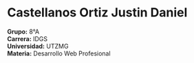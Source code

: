 # Castellanos Ortiz Justin Daniel  

**Grupo:** 8°A  
**Carrera:** IDGS  
**Universidad:** UTZMG  
**Materia:** Desarrollo Web Profesional  
